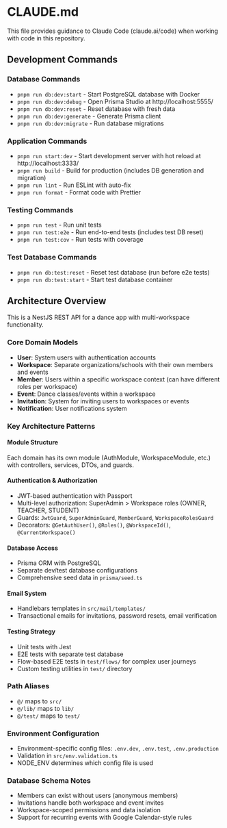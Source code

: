 # CLAUDE.md

This file provides guidance to Claude Code (claude.ai/code) when working with code in this repository.

## Development Commands

### Database Commands
- `pnpm run db:dev:start` - Start PostgreSQL database with Docker
- `pnpm run db:dev:debug` - Open Prisma Studio at http://localhost:5555/
- `pnpm run db:dev:reset` - Reset database with fresh data
- `pnpm run db:dev:generate` - Generate Prisma client
- `pnpm run db:dev:migrate` - Run database migrations

### Application Commands
- `pnpm run start:dev` - Start development server with hot reload at http://localhost:3333/
- `pnpm run build` - Build for production (includes DB generation and migration)
- `pnpm run lint` - Run ESLint with auto-fix
- `pnpm run format` - Format code with Prettier

### Testing Commands
- `pnpm run test` - Run unit tests
- `pnpm run test:e2e` - Run end-to-end tests (includes test DB reset)
- `pnpm run test:cov` - Run tests with coverage

### Test Database Commands
- `pnpm run db:test:reset` - Reset test database (run before e2e tests)
- `pnpm run db:test:start` - Start test database container

## Architecture Overview

This is a NestJS REST API for a dance app with multi-workspace functionality.

### Core Domain Models
- **User**: System users with authentication accounts
- **Workspace**: Separate organizations/schools with their own members and events
- **Member**: Users within a specific workspace context (can have different roles per workspace)
- **Event**: Dance classes/events within a workspace
- **Invitation**: System for inviting users to workspaces or events
- **Notification**: User notifications system

### Key Architecture Patterns

#### Module Structure
Each domain has its own module (AuthModule, WorkspaceModule, etc.) with controllers, services, DTOs, and guards.

#### Authentication & Authorization
- JWT-based authentication with Passport
- Multi-level authorization: SuperAdmin > Workspace roles (OWNER, TEACHER, STUDENT)
- Guards: `JwtGuard`, `SuperAdminGuard`, `MemberGuard`, `WorkspaceRolesGuard`
- Decorators: `@GetAuthUser()`, `@Roles()`, `@WorkspaceId()`, `@CurrentWorkspace()`

#### Database Access
- Prisma ORM with PostgreSQL
- Separate dev/test database configurations
- Comprehensive seed data in `prisma/seed.ts`

#### Email System
- Handlebars templates in `src/mail/templates/`
- Transactional emails for invitations, password resets, email verification

#### Testing Strategy
- Unit tests with Jest
- E2E tests with separate test database
- Flow-based E2E tests in `test/flows/` for complex user journeys
- Custom testing utilities in `test/` directory

### Path Aliases
- `@/` maps to `src/`
- `@/lib/` maps to `lib/`
- `@/test/` maps to `test/`

### Environment Configuration
- Environment-specific config files: `.env.dev`, `.env.test`, `.env.production`
- Validation in `src/env.validation.ts`
- NODE_ENV determines which config file is used

### Database Schema Notes
- Members can exist without users (anonymous members)
- Invitations handle both workspace and event invites
- Workspace-scoped permissions and data isolation
- Support for recurring events with Google Calendar-style rules
